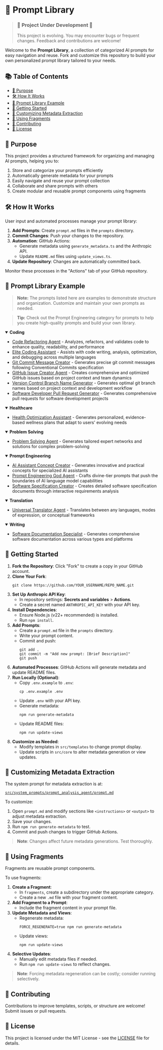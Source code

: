 # 🧠 Prompt Library

> ### 🚧 **Project Under Development** 🚧
> 
> This project is evolving. You may encounter bugs or frequent changes. Feedback and contributions are welcome!

Welcome to the **Prompt Library**, a collection of categorized AI prompts for easy navigation and reuse. Fork and customize this repository to build your own personalized prompt library tailored to your needs.

## 📚 Table of Contents

<!-- START doctoc generated TOC please keep comment here to allow auto update -->
<!-- DON'T EDIT THIS SECTION, INSTEAD RE-RUN doctoc TO UPDATE -->

- [🎯 Purpose](#-purpose)
- [🛠️ How It Works](#-how-it-works)
- [📂 Prompt Library Example](#-prompt-library-example)
- [🚀 Getting Started](#-getting-started)
- [🔧 Customizing Metadata Extraction](#-customizing-metadata-extraction)
- [🧩 Using Fragments](#-using-fragments)
- [📝 Contributing](#-contributing)
- [📄 License](#-license)

<!-- END doctoc generated TOC please keep comment here to allow auto update -->

## 🎯 Purpose

This project provides a structured framework for organizing and managing AI prompts, helping you to:

1. Store and categorize your prompts efficiently
2. Automatically generate metadata for your prompts
3. Easily navigate and reuse your prompt collection
4. Collaborate and share prompts with others
5. Create modular and reusable prompt components using fragments

## 🛠️ How It Works

User input and automated processes manage your prompt library:

1. **Add Prompts**: Create `prompt.md` files in the `prompts` directory.
2. **Commit Changes**: Push your changes to the repository.
3. **Automation**: GitHub Actions:
   - Generate metadata using `generate_metadata.ts` and the Anthropic API.
   - Update `README.md` files using `update_views.ts`.
4. **Update Repository**: Changes are automatically committed back.

Monitor these processes in the "Actions" tab of your GitHub repository.

## 📂 Prompt Library Example

> **Note:** The prompts listed here are examples to demonstrate structure and organization. Customize and maintain your own prompts as needed.

> **Tip:** Check out the Prompt Engineering category for prompts to help you create high-quality prompts and build your own library.
<details open>
<summary><strong>Coding</strong></summary>

- [Code Refactoring Agent](prompts/code_refactoring_agent/README.md) - Analyzes, refactors, and validates code to enhance quality, readability, and performance
- [Elite Coding Assistant](prompts/coding_assistant_agent/README.md) - Assists with code writing, analysis, optimization, and debugging across multiple languages
- [Git Commit Message Creator](prompts/git_commit_message_agent/README.md) - Generates precise git commit messages following Conventional Commits specification
- [GitHub Issue Creator Agent](prompts/github_issue_creator_agent/README.md) - Creates comprehensive and optimized GitHub issues based on project context and team dynamics
- [Version Control Branch Name Generator](prompts/version_control_branch_name/README.md) - Generates optimal git branch names based on project context and development workflow
- [Software Developer Pull Request Generator](prompts/software_developer_pr_agent/README.md) - Generates comprehensive pull requests for software development projects

</details>
<details open>
<summary><strong>Healthcare</strong></summary>

- [Health Optimization Assistant](prompts/health_optimization_agent/README.md) - Generates personalized, evidence-based wellness plans that adapt to users' evolving needs

</details>
<details open>
<summary><strong>Problem Solving</strong></summary>

- [Problem Solving Agent](prompts/problem_solving_agent/README.md) - Generates tailored expert networks and solutions for complex problem-solving

</details>
<details open>
<summary><strong>Prompt Engineering</strong></summary>

- [AI Assistant Concept Creator](prompts/ai_assistant_concept_creator/README.md) - Generates innovative and practical concepts for specialized AI assistants
- [Prompt Engineering God Agent](prompts/prompt_engineering_agent/README.md) - Crafts divine-tier prompts that push the boundaries of AI language model capabilities
- [Software Specification Creator](prompts/software_spec_creator_agent/README.md) - Creates detailed software specification documents through interactive requirements analysis

</details>
<details open>
<summary><strong>Translation</strong></summary>

- [Universal Translator Agent](prompts/universal_translator_agent/README.md) - Translates between any languages, modes of expression, or conceptual frameworks

</details>
<details open>
<summary><strong>Writing</strong></summary>

- [Software Documentation Specialist](prompts/software_documentation_agent/README.md) - Generates comprehensive software documentation across various types and platforms

</details>

## 🚀 Getting Started

1. **Fork the Repository**: Click "Fork" to create a copy in your GitHub account.
2. **Clone Your Fork**:
   ```
   git clone https://github.com/YOUR_USERNAME/REPO_NAME.git
   ```
3. **Set Up Anthropic API Key**:
   - In repository settings: **Secrets and variables** > **Actions**.
   - Create a secret named `ANTHROPIC_API_KEY` with your API key.
4. **Install Dependencies**:
   - Ensure Node.js (v22+ recommended) is installed.
   - Run `npm install`.
5. **Add Prompts**:
   - Create a `prompt.md` file in the `prompts` directory.
   - Write your prompt content.
   - Commit and push:
     ```
     git add .
     git commit -m "Add new prompt: [Brief Description]"
     git push
     ```
6. **Automated Processes**: GitHub Actions will generate metadata and update README files.
7. **Run Locally (Optional)**:
   - Copy `.env.example` to `.env`:
     ```
     cp .env.example .env
     ```
   - Update `.env` with your API key.
   - Generate metadata:
     ```
     npm run generate-metadata
     ```
   - Update README files:
     ```
     npm run update-views
     ```
8. **Customize as Needed**:
   - Modify templates in `src/templates` to change prompt display.
   - Update scripts in `src/core` to alter metadata generation or view updates.

## 🔧 Customizing Metadata Extraction

The system prompt for metadata extraction is at:

[`src/system_prompts/prompt_analysis_agent/prompt.md`](src/system_prompts/prompt_analysis_agent/prompt.md)

To customize:

1. Open `prompt.md` and modify sections like `<instructions>` or `<output>` to adjust metadata extraction.
2. Save your changes.
3. Run `npm run generate-metadata` to test.
4. Commit and push changes to trigger GitHub Actions.

> **Note**: Changes affect future metadata generations. Test thoroughly.

## 🧩 Using Fragments

Fragments are reusable prompt components.

To use fragments:

1. **Create a Fragment**:
   - In `fragments`, create a subdirectory under the appropriate category.
   - Create a new `.md` file with your fragment content.
2. **Add Fragment to a Prompt**:
   - Include the fragment content in your prompt file.
3. **Update Metadata and Views**:
   - Regenerate metadata:
     ```
     FORCE_REGENERATE=true npm run generate-metadata
     ```
   - Update views:
     ```
     npm run update-views
     ```
4. **Selective Updates**:
   - Manually edit metadata files if needed.
   - Run `npm run update-views` to reflect changes.

> **Note**: Forcing metadata regeneration can be costly; consider running selectively.

## 📝 Contributing

Contributions to improve templates, scripts, or structure are welcome! Submit issues or pull requests.

## 📄 License

This project is licensed under the MIT License - see the [LICENSE](LICENSE.md) file for details.
